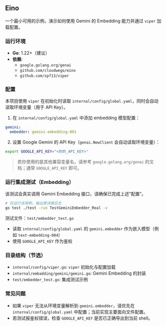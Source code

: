 ## Eino

一个最小可用的示例，演示如何使用 Gemini 的 Embedding 能力并通过 `viper` 加载配置。

### 运行环境
- **Go**: 1.22+（建议）
- **依赖**:
  - `google.golang.org/genai`
  - `github.com/cloudwego/eino`
  - `github.com/spf13/viper`

### 配置
本项目使用 `viper` 在初始化时读取 `internal/config/global.yaml`，同时会自动读取环境变量（用于 API Key）。

1) 在 `internal/config/global.yaml` 中添加 embedding 模型配置：
```yaml
gemini:
  embedder: gemini-embedding-001
```

2) 设置 Google Gemini 的 API Key（`genai.NewClient` 会自动读取环境变量）：
```bash
export GOOGLE_API_KEY="<你的_API_KEY>"
```
> 若你使用的是其他兼容变量名，请参考 `google.golang.org/genai` 的文档；通常 `GOOGLE_API_KEY` 即可。

### 运行集成测试（Embedding）
该测试会真实调用 Gemini Embedding 接口，请确保已完成上述“配置”。

```bash
# 仅运行该用例，输出更详细日志
go test ./test -run TestGeminiEmbedder_Real -v
```

测试文件：`test/embedder_test.go`
- 读取 `internal/config/global.yaml` 的 `gemini.embedder` 作为嵌入模型（例如 `text-embedding-004`）
- 使用 `GOOGLE_API_KEY` 作为鉴权

### 目录结构（节选）
- `internal/config/viper.go`: `viper` 初始化与配置加载
- `internal/embadding/gemini/gemini.go`: Gemini Embedding 的封装
- `test/embedder_test.go`: 集成测试示例

### 常见问题
- 如果 `viper` 无法从环境变量解析到 `gemini.embedder`，请优先在 `internal/config/global.yaml` 中配置；当前实现主要面向文件配置。
- 若测试报鉴权错误，检查 `GOOGLE_API_KEY` 是否已正确导出到当前 shell。
